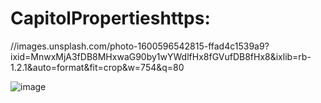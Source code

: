 # CapitolPropertieshttps:


//images.unsplash.com/photo-1600596542815-ffad4c1539a9?ixid=MnwxMjA3fDB8MHxwaG90by1wYWdlfHx8fGVufDB8fHx8&ixlib=rb-1.2.1&auto=format&fit=crop&w=754&q=80

![image](https://user-images.githubusercontent.com/83987530/125528952-fe997971-88bf-491d-b52f-8baf9d4cc386.png)
